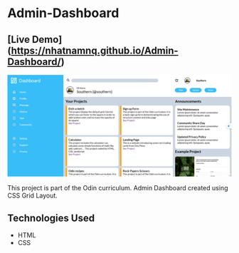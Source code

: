 # Admin-Dashboard

## [Live Demo] (https://nhatnamnq.github.io/Admin-Dashboard/)
![alt text](assets/images/live-preview.png)

This project is part of the Odin curriculum. Admin Dashboard created using CSS Grid Layout.

## Technologies Used
- HTML
- CSS
